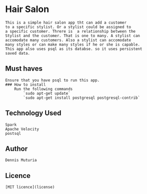 # Hair Salon
    This is a simple hair salon app tht can add a customer
    to a specific stylist. Or a stylist could be assigned to
    a specific customer. Threre is  a relationship between the 
    Stylist and the customer. That is one to many. A stylist can 
    accomodate many customers. Also a stylist can accomodate 
    many styles or can make many styles if he or she is capable.
    This app also uses psql as its databse. so it uses persistent 
    saved data.

## Must haves
    Ensure that you have psql to run this app.
    ### How to install
        Run the following commands
            `sudo apt-get update`
            `sudo apt-get install postgresql postgresql-contrib`

## Technology Used
    Spark
    Apache Velocity 
    postsql
            
## Author
    Dennis Muturia

## Licence 

    [MIT licence](license)
